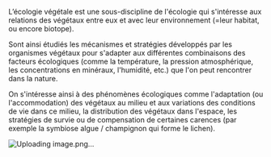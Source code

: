 L’écologie végétale est une sous-discipline de l'écologie qui s'intéresse aux relations des végétaux entre eux et avec leur environnement (=leur habitat, ou encore biotope).

Sont ainsi étudiés les mécanismes et stratégies développés par les organismes végétaux pour s'adapter aux différentes combinaisons des facteurs écologiques (comme la température, la pression atmosphérique, les concentrations en minéraux, l'humidité, etc.) que l'on peut rencontrer dans la nature.

On s'intéresse ainsi à des phénomènes écologiques comme l'adaptation (ou l'accommodation) des végétaux au milieu et aux variations des conditions de vie dans ce milieu, la distribution des végétaux dans l'espace, les stratégies de survie ou de compensation de certaines carences (par exemple la symbiose algue / champignon qui forme le lichen).

![Uploading image.png…]()
